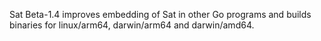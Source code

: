 Sat Beta-1.4 improves embedding of Sat in other Go programs and builds binaries for linux/arm64, darwin/arm64 and darwin/amd64.
